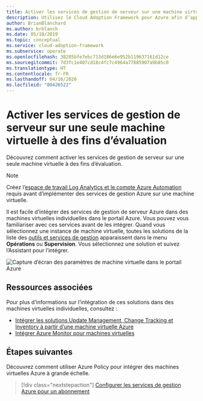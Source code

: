 ```yaml
---
title: Activer les services de gestion de serveur sur une machine virtuelle
description: Utilisez le Cloud Adoption Framework pour Azure afin d’apprendre à activer les services de gestion de serveur Azure sur une seule machine virtuelle.
author: BrianBlanchard
ms.author: brblanch
ms.date: 05/10/2019
ms.topic: conceptual
ms.service: cloud-adoption-framework
ms.subservice: operate
ms.openlocfilehash: 38285bfe7ebc713d186e6e952b119637161d12ce
ms.sourcegitcommit: 7d3fc1e407cd18c4fc7c4964a77885907a9b85c0
ms.translationtype: HT
ms.contentlocale: fr-FR
ms.lasthandoff: 04/16/2020
ms.locfileid: "80426522"
---
```

# <a name="enable-server-management-services-on-a-single-vm-for-evaluation"></a>Activer les services de gestion de serveur sur une seule machine virtuelle à des fins d’évaluation

Découvrez comment activer les services de gestion de serveur sur une seule machine virtuelle à des fins d’évaluation.

> [!NOTE]
> Créez l’[espace de travail Log Analytics et le compte Azure Automation](./prerequisites.md#create-a-workspace-and-automation-account) requis avant d’implémenter des services de gestion Azure sur une machine virtuelle.

Il est facile d’intégrer des services de gestion de serveur Azure dans des machines virtuelles individuelles dans le portail Azure. Vous pouvez vous familiariser avec ces services avant de les intégrer. Quand vous sélectionnez une instance de machine virtuelle, toutes les solutions de la liste des [outils et services de gestion](./tools-services.md) apparaissent dans le menu **Opérations** ou **Supervision**. Vous sélectionnez une solution et suivez l’Assistant pour l’intégrer.

![Capture d’écran des paramètres de machine virtuelle dans le portail Azure](./media/onboarding-single-vm.png)

## <a name="related-resources"></a>Ressources associées

Pour plus d’informations sur l’intégration de ces solutions dans des machines virtuelles individuelles, consultez :

- [Intégrer les solutions Update Management, Change Tracking et Inventory à partir d’une machine virtuelle Azure](https://docs.microsoft.com/azure/automation/automation-onboard-solutions-from-vm)
- [Intégrer Azure Monitor pour machines virtuelles](https://docs.microsoft.com/azure/azure-monitor/insights/vminsights-enable-single-vm)

## <a name="next-steps"></a>Étapes suivantes

Découvrez comment utiliser Azure Policy pour intégrer des machines virtuelles Azure à grande échelle.

> [!div class="nextstepaction"]
> [Configurer les services de gestion Azure pour un abonnement](./onboard-at-scale.md)
